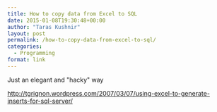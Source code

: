 ```yaml
---
title: How to copy data from Excel to SQL
date: 2015-01-08T19:30:48+00:00
author: "Taras Kushnir"
layout: post
permalink: /how-to-copy-data-from-excel-to-sql/
categories:
  - Programming
format: link
---
```

Just an elegant and "hacky" way

<a href="http://tgrignon.wordpress.com/2007/03/07/using-excel-to-generate-inserts-for-sql-server/" target="_blank">http://tgrignon.wordpress.com/2007/03/07/using-excel-to-generate-inserts-for-sql-server/</a>